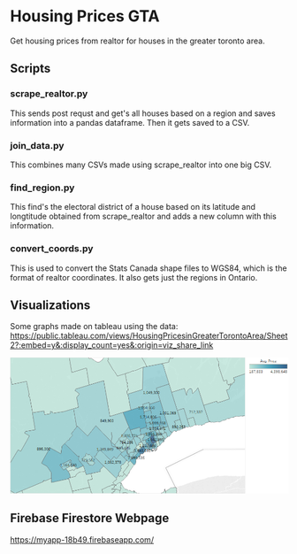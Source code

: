 # Housing Prices GTA

Get housing prices from realtor for houses in the greater toronto area.

## Scripts

### scrape_realtor.py

This sends post requst and get's all houses based on a region and saves information into a pandas dataframe. Then it gets saved to a CSV.

### join_data.py

This combines many CSVs made using scrape_realtor into one big CSV.

### find_region.py

This find's the electoral district of a house based on its latitude and longtitude obtained from scrape_realtor and adds a new column with this information.

### convert_coords.py

This is used to convert the Stats Canada shape files to WGS84, which is the format of realtor coordinates. It also gets just the regions in Ontario.

## Visualizations

Some graphs made on tableau using the data:
<https://public.tableau.com/views/HousingPricesinGreaterTorontoArea/Sheet2?:embed=y&:display_count=yes&:origin=viz_share_link>

![](imgs/Average_District_Price.png)

## Firebase Firestore Webpage

<https://myapp-18b49.firebaseapp.com/>



